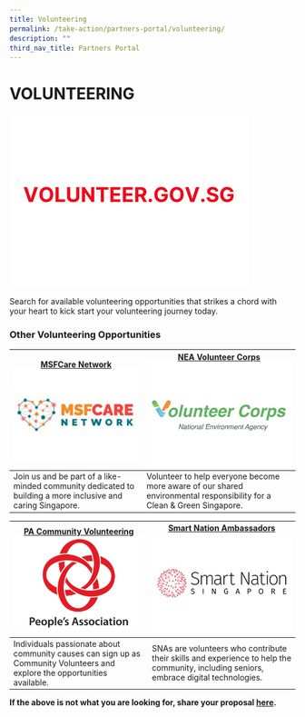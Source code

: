 ```yaml
---
title: Volunteering
permalink: /take-action/partners-portal/volunteering/
description: ""
third_nav_title: Partners Portal
---
```

# VOLUNTEERING

[![](/images/Opportunities/volunteersg_422x304.jpg)](https://volunteer.gov.sg/volunteer/home)

Search for available volunteering opportunities that strikes a chord with your heart to kick start your volunteering journey today.

### Other Volunteering Opportunities

| [MSFCare Network](https://go.gov.sg/msfcarenetwork)![](/images/Opportunities/msf-care-network_422x304.jpg) |[NEA Volunteer Corps](https://www.cgs.gov.sg/how-can-we-act/volunteer/roles)![](/images/Opportunities/volunter-corps_422x304.jpg)|
| --- | - | 
| Join us and be part of a like-minded community dedicated to building a more inclusive and caring Singapore.| Volunteer to help everyone become more aware of our shared environmental responsibility for a Clean & Green Singapore.|

| [PA Community Volunteering](https://onepa.gov.sg)![](/images/Opportunities/pa-logo_422x304.jpg) | [Smart Nation Ambassadors](https://www.volunteer.gov.sg/volunteer/agencies/agency_details?code=SmartNation)![](/images/Opportunities/smart-nation-logo_422x304.jpg)   |
| --- | - | 
| Individuals passionate about community causes can sign up as Community Volunteers and explore the opportunities available. | SNAs are volunteers who contribute their skills and experience to help the community, including seniors, embrace digital technologies.| 



**If the above is not what you are looking for, share your proposal [here](https://go.gov.sg/takeactiontoday).**